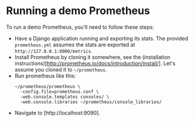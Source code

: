# Running a demo Prometheus

To run a demo Prometheus, you'll need to follow these steps:

* Have a Django application running and exporting its stats. The
  provided `prometheus.yml` assumes the stats are exported at
  `http://127.0.0.1:8000/metrics`.
* Install Prometheus by cloning it somewhere, see the (installation
  instructions)[http://prometheus.io/docs/introduction/install/].
  Let's assume you cloned it to `~/prometheus`.
* Run prometheus like this:
  ```shell
  ~/prometheus/prometheus \
    -config.file=prometheus.conf \
    -web.console.templates consoles/ \
    -web.console.libraries ~/prometheus/console_libraries/
  ```
* Navigate to [http://localhost:9090].
